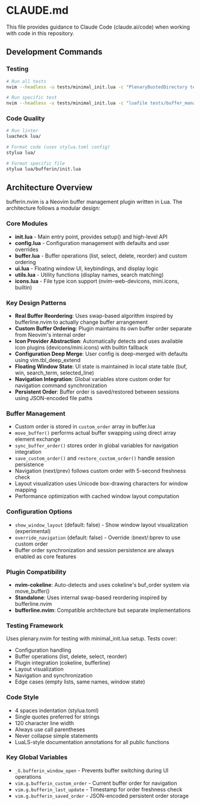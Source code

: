 # CLAUDE.md

This file provides guidance to Claude Code (claude.ai/code) when working with code in this repository.

## Development Commands

### Testing
```bash
# Run all tests
nvim --headless -u tests/minimal_init.lua -c "PlenaryBustedDirectory tests/"

# Run specific test
nvim --headless -u tests/minimal_init.lua -c "luafile tests/buffer_management_test.lua"
```

### Code Quality
```bash
# Run linter
luacheck lua/

# Format code (uses stylua.toml config)
stylua lua/

# Format specific file
stylua lua/bufferin/init.lua
```

## Architecture Overview

bufferin.nvim is a Neovim buffer management plugin written in Lua. The architecture follows a modular design:

### Core Modules
- **init.lua** - Main entry point, provides setup() and high-level API
- **config.lua** - Configuration management with defaults and user overrides
- **buffer.lua** - Buffer operations (list, select, delete, reorder) and custom ordering
- **ui.lua** - Floating window UI, keybindings, and display logic
- **utils.lua** - Utility functions (display names, search matching)
- **icons.lua** - File type icon support (nvim-web-devicons, mini.icons, builtin)

### Key Design Patterns
- **Real Buffer Reordering**: Uses swap-based algorithm inspired by bufferline.nvim to actually change buffer arrangement
- **Custom Buffer Ordering**: Plugin maintains its own buffer order separate from Neovim's internal order
- **Icon Provider Abstraction**: Automatically detects and uses available icon plugins (devicons/mini.icons) with builtin fallback
- **Configuration Deep Merge**: User config is deep-merged with defaults using vim.tbl_deep_extend
- **Floating Window State**: UI state is maintained in local state table (buf, win, search_term, selected_line)
- **Navigation Integration**: Global variables store custom order for navigation command synchronization
- **Persistent Order**: Buffer order is saved/restored between sessions using JSON-encoded file paths

### Buffer Management
- Custom order is stored in `custom_order` array in buffer.lua
- `move_buffer()` performs actual buffer swapping using direct array element exchange
- `sync_buffer_order()` stores order in global variables for navigation integration
- `save_custom_order()` and `restore_custom_order()` handle session persistence
- Navigation (next/prev) follows custom order with 5-second freshness check
- Layout visualization uses Unicode box-drawing characters for window mapping
- Performance optimization with cached window layout computation

### Configuration Options
- `show_window_layout` (default: false) - Show window layout visualization (experimental)
- `override_navigation` (default: false) - Override :bnext/:bprev to use custom order
- Buffer order synchronization and session persistence are always enabled as core features

### Plugin Compatibility
- **nvim-cokeline**: Auto-detects and uses cokeline's buf_order system via move_buffer()
- **Standalone**: Uses internal swap-based reordering inspired by bufferline.nvim
- **bufferline.nvim**: Compatible architecture but separate implementations

### Testing Framework
Uses plenary.nvim for testing with minimal_init.lua setup. Tests cover:
- Configuration handling
- Buffer operations (list, delete, select, reorder)
- Plugin integration (cokeline, bufferline)
- Layout visualization
- Navigation and synchronization
- Edge cases (empty lists, same names, window state)

### Code Style
- 4 spaces indentation (stylua.toml)
- Single quotes preferred for strings
- 120 character line width
- Always use call parentheses
- Never collapse simple statements
- LuaLS-style documentation annotations for all public functions

### Key Global Variables
- `_G.bufferin_window_open` - Prevents buffer switching during UI operations
- `vim.g.bufferin_custom_order` - Current buffer order for navigation
- `vim.g.bufferin_last_update` - Timestamp for order freshness check
- `vim.g.bufferin_saved_order` - JSON-encoded persistent order storage